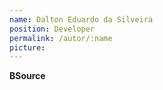 ```yaml
---
name: Dalton Eduardo da Silveira
position: Developer
permalink: /autor/:name
picture:
---
```


**BSource**
